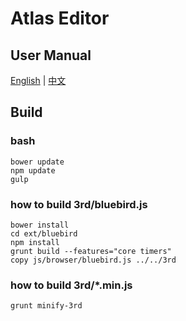 ﻿Atlas Editor
=========

User Manual
---------
[English](https://github.com/fireball-x/atlas-editor-polymer/blob/master/doc/README.md) | [中文](https://github.com/fireball-x/atlas-editor-polymer/blob/master/doc/README_CN.md)

Build
---------

### bash ###
```
bower update
npm update
gulp
```

### how to build 3rd/bluebird.js ###
```
bower install
cd ext/bluebird
npm install
grunt build --features="core timers"
copy js/browser/bluebird.js ../../3rd
```

### how to build 3rd/*.min.js ###
```
grunt minify-3rd
```